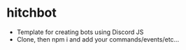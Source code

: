 # hitchbot
- Template for creating bots using Discord JS
- Clone, then npm i and add your commands/events/etc...
